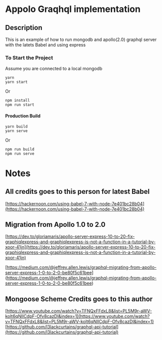 # Appolo Graqhql implementation

## Description
This is an example of how to run mongodb and apollo(2.0) graphql server with the latets Babel and using express

### To Start the Project
Assume you are connected to a local mongodb
```
yarn
yarn start
```

Or

```
npm install
npm run start
```

#### Production Build

```
yarn build
yarn serve
```

Or

```
npm run build
npm run serve
```

# Notes

## All credits goes to this person for latest Babel

[https://hackernoon.com/using-babel-7-with-node-7e401bc28b04](https://hackernoon.com/using-babel-7-with-node-7e401bc28b04)

## Migration from Apollo 1.0 to 2.0
[https://dev.to/gloriamaris/apollo-server-express-10-to-20-fix-graphiqlexpress-and-graphiqlexpress-is-not-a-function-in-a-tutorial-by-xoor-41jn](https://dev.to/gloriamaris/apollo-server-express-10-to-20-fix-graphiqlexpress-and-graphiqlexpress-is-not-a-function-in-a-tutorial-by-xoor-41jn)

[https://medium.com/@jeffrey.allen.lewis/graphql-migrating-from-apollo-server-express-1-0-to-2-0-be80f5c61bee]
(https://medium.com/@jeffrey.allen.lewis/graphql-migrating-from-apollo-server-express-1-0-to-2-0-be80f5c61bee)

## Mongoose Scheme Credits goes to this author
[https://www.youtube.com/watch?v=TFNQxFFdxL8&list=PL5M9r-aWV-kolt6qNlICdpF-Ofv8cazDl&index=1](https://www.youtube.com/watch?v=TFNQxFFdxL8&list=PL5M9r-aWV-kolt6qNlICdpF-Ofv8cazDl&index=1)
[https://github.com/l3lackcurtains/graphql-api-tutorial](https://github.com/l3lackcurtains/graphql-api-tutorial)
